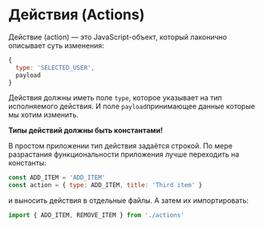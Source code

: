 # Действия \(Actions\)

Действие \(action\) — это JavaScript-объект, который лаконично описывает суть изменения:

```jsx
{ 
  type: 'SELECTED_USER', 
  payload 
}
```

Действия должны иметь поле `type`, которое указывает на тип исполняемого действия. И поле `payload`принимающее данные которые мы хотим изменить. 

**Типы действий должны быть константами!**

В простом приложении тип действия задаётся строкой. По мере разрастания функциональности приложения лучше переходить на константы:

```jsx
const ADD_ITEM = 'ADD_ITEM' 
const action = { type: ADD_ITEM, title: 'Third item' }
```

и выносить действия в отдельные файлы. А затем их импортировать:

```jsx
import { ADD_ITEM, REMOVE_ITEM } from './actions'
```

